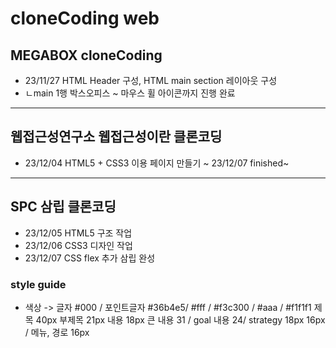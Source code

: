 # cloneCoding web
## MEGABOX cloneCoding
* 23/11/27 HTML Header 구성, HTML main section 레이아웃 구성
* ㄴmain 1행 박스오피스 ~ 마우스 휠 아이콘까지 진행 완료
----
## 웹접근성연구소 웹접근성이란 클론코딩
* 23/12/04 HTML5 + CSS3 이용 페이지 만들기 ~ 23/12/07 finished~
----
## SPC 삼립 클론코딩
* 23/12/05 HTML5 구조 작업
* 23/12/06 CSS3 디자인 작업
* 23/12/07 CSS flex 추가 삼립 완성
### style guide 
* 색상 -> 
글자 #000 / 포인트글자 #36b4e5/ #fff / #f3c300 / #aaa / #f1f1f1
제목 40px
부제목 21px
내용 18px 큰 내용 31 / goal 내용 24/ strategy 18px 16px / 메뉴, 경로 16px
